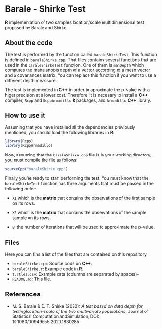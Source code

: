 # Barale - Shirke Test
**R** implementation of two samples location/scale multidimensional test proposed by Barale and Shirke.

## About the code

The test is performed by the function called ```baraleShirkeTest```. This function is defined in ```baraleShirke.cpp```. That files contains several functions that are used in the ```baraleShirkeTest``` function. One of them is ```mahDepth``` which computes the mahalanobis depth of a vector according to a mean vector and a covariances matrix. You can replace this function if you want to use a different depth meassure.

The test is implemented in **C++** in order to aproximate the p-value with a higer precision at a lower cost. Therefore, it is necesary to install a **C++** compiler, ```Rcpp``` and ```RcppArmadillo``` **R** packages, and ```Armadillo``` **C++** library.

## How to use it

Assuming that you have installed all the dependencies previously mentioned, you should load the following libraries in **R**:

```R
library(Rcpp)
library(RcppArmadillo)
```
Now, assuming that the ```baraleShirke.cpp``` file is in your working directory, you must compile the file as follows:

```R
sourceCpp("baraleShirke.cpp")
```

Finally you're ready to start performing the test. You must know that the ```baraleShirkeTest``` function has three arguments that must be passed in the following order:

* ```X1``` which is the **matrix** that contains the observations of the first sample on its rows.

* ```X2``` which is the **matrix** that contains the observations of the sample sample on its rows.

* ```B```, the number of iterations that will be used to approximate the p-value.

## Files

Here you can fins a list of the files that are contained on this repository:

* ```baraleShirke.cpp```: Source code un **C++**.
* ```baraleShirke.r```: Example code in **R**.
* ```turtles.csv```: Example data (columns are separated by spaces)-
* ```README.md```: This file.


## References
* M. S. Barale & D. T. Shirke (2020): *A test based on data depth for testinglocation-scale of the two multivariate populations*, Journal of Statistical Computation andSimulation, DOI: 10.1080/00949655.2020.1830285
